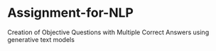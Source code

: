 # Assignment-for-NLP
Creation of Objective Questions with Multiple Correct Answers using generative text models
